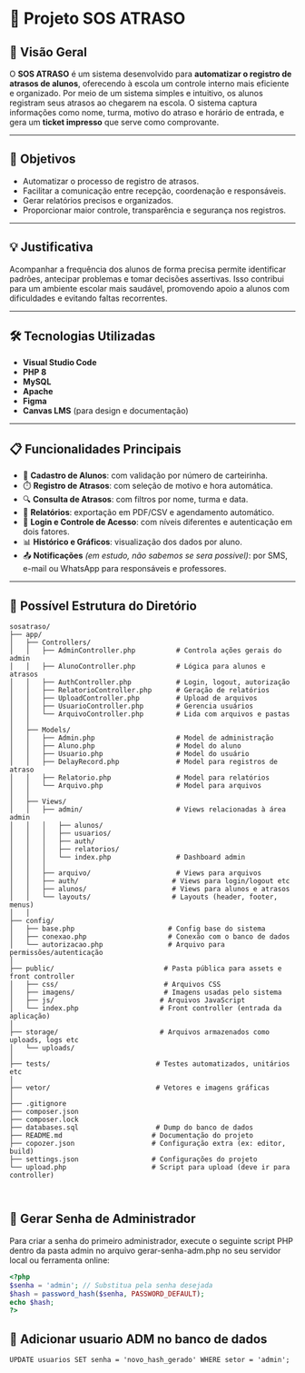 # 📘 Projeto SOS ATRASO

## 📌 Visão Geral

O **SOS ATRASO** é um sistema desenvolvido para **automatizar o registro de atrasos de alunos**, oferecendo à escola um controle interno mais eficiente e organizado.
Por meio de um sistema simples e intuitivo, os alunos registram seus atrasos ao chegarem na escola. O sistema captura informações como nome, turma, motivo do atraso e horário de entrada, e gera um **ticket impresso** que serve como comprovante.

---

## 🎯 Objetivos

- Automatizar o processo de registro de atrasos.
- Facilitar a comunicação entre recepção, coordenação e responsáveis.
- Gerar relatórios precisos e organizados.
- Proporcionar maior controle, transparência e segurança nos registros.

---

## 💡 Justificativa

Acompanhar a frequência dos alunos de forma precisa permite identificar padrões, antecipar problemas e tomar decisões assertivas. Isso contribui para um ambiente escolar mais saudável, promovendo apoio a alunos com dificuldades e evitando faltas recorrentes.

---

## 🛠️ Tecnologias Utilizadas

- **Visual Studio Code**
- **PHP 8**
- **MySQL**
- **Apache**
- **Figma**
- **Canvas LMS** (para design e documentação)

---

## 📋 Funcionalidades Principais

- 📌 **Cadastro de Alunos**: com validação por número de carteirinha.  
- ⏱️ **Registro de Atrasos**: com seleção de motivo e hora automática.  
- 🔍 **Consulta de Atrasos**: com filtros por nome, turma e data.  
- 📑 **Relatórios**: exportação em PDF/CSV e agendamento automático.  
- 🔐 **Login e Controle de Acesso**: com níveis diferentes e autenticação em dois fatores.  
- 📊 **Histórico e Gráficos**: visualização dos dados por aluno.  
- 📤 **Notificações** *(em estudo, não sabemos se sera possivel)*: por SMS, e-mail ou WhatsApp para responsáveis e professores.

---
## 📁 Possível Estrutura do Diretório

```Estrutura
sosatraso/
├── app/
│   ├── Controllers/
│   │   ├── AdminController.php          # Controla ações gerais do admin
│   │   ├── AlunoController.php          # Lógica para alunos e atrasos
│   │   ├── AuthController.php           # Login, logout, autorização
│   │   ├── RelatorioController.php      # Geração de relatórios
│   │   ├── UploadController.php         # Upload de arquivos
│   │   ├── UsuarioController.php        # Gerencia usuários
│   │   └── ArquivoController.php        # Lida com arquivos e pastas
│   │
│   ├── Models/
│   │   ├── Admin.php                    # Model de administração
│   │   ├── Aluno.php                    # Model do aluno
│   │   ├── Usuario.php                  # Model do usuário
│   │   ├── DelayRecord.php              # Model para registros de atraso
│   │   ├── Relatorio.php                # Model para relatórios
│   │   └── Arquivo.php                  # Model para arquivos
│   │
│   ├── Views/
│   │   ├── admin/                       # Views relacionadas à área admin
│   │   │   ├── alunos/
│   │   │   ├── usuarios/
│   │   │   ├── auth/
│   │   │   ├── relatorios/
│   │   │   └── index.php                # Dashboard admin
│   │   │
│   │   ├── arquivo/                     # Views para arquivos
│   │   ├── auth/                       # Views para login/logout etc
│   │   ├── alunos/                     # Views para alunos e atrasos
│   │   └── layouts/                    # Layouts (header, footer, menus)
│   │
├── config/
│   ├── base.php                       # Config base do sistema
│   ├── conexao.php                    # Conexão com o banco de dados
│   └── autorizacao.php                # Arquivo para permissões/autenticação
│
├── public/                           # Pasta pública para assets e front controller
│   ├── css/                          # Arquivos CSS
│   ├── imagens/                      # Imagens usadas pelo sistema
│   ├── js/                          # Arquivos JavaScript
│   └── index.php                    # Front controller (entrada da aplicação)
│
├── storage/                         # Arquivos armazenados como uploads, logs etc
│   └── uploads/
│
├── tests/                          # Testes automatizados, unitários etc
│
├── vetor/                          # Vetores e imagens gráficas
│
├── .gitignore
├── composer.json
├── composer.lock
├── databases.sql                   # Dump do banco de dados
├── README.md                      # Documentação do projeto
├── copozer.json                   # Configuração extra (ex: editor, build)
├── settings.json                  # Configurações do projeto
└── upload.php                     # Script para upload (deve ir para controller)



````

## 🔐 Gerar Senha de Administrador

Para criar a senha do primeiro administrador, execute o seguinte script PHP dentro da pasta admin no arquivo gerar-senha-adm.php no seu servidor local ou ferramenta online:

```php
<?php
$senha = 'admin'; // Substitua pela senha desejada
$hash = password_hash($senha, PASSWORD_DEFAULT);
echo $hash;
?>

````
## 🔐 Adicionar usuario ADM no banco de dados

```
UPDATE usuarios SET senha = 'novo_hash_gerado' WHERE setor = 'admin';

